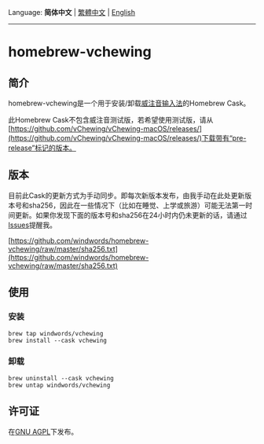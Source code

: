 Language: **简体中文** | [繁體中文](README_zh-TW.md) | [English](README_en.md)

---
# homebrew-vchewing

## 简介

homebrew-vchewing是一个用于安装/卸载[威注音输入法](https://github.com/vChewing/vChewing-macOS)的Homebrew Cask。

此Homebrew Cask不包含威注音测试版，若希望使用测试版，请从[https://github.com/vChewing/vChewing-macOS/releases/](https://github.com/vChewing/vChewing-macOS/releases/)下载带有“pre-release”标记的版本。

## 版本

目前此Cask的更新方式为手动同步。即每次新版本发布，由我手动在此处更新版本号和sha256，因此在一些情况下（比如在睡觉、上学或旅游）可能无法第一时间更新。如果你发现下面的版本号和sha256在24小时内仍未更新的话，请通过[Issues](https://github.com/windwords/homebrew-vchewing/issues)提醒我。

[https://github.com/windwords/homebrew-vchewing/raw/master/sha256.txt](https://github.com/windwords/homebrew-vchewing/raw/master/sha256.txt)

## 使用

### 安装

```shell
brew tap windwords/vchewing
brew install --cask vchewing
```

### 卸载

```shell
brew uninstall --cask vchewing
brew untap windwords/vchewing
```

## 许可证

在[GNU AGPL](https://raw.githubusercontent.com/windwords/homebrew-vchewing/master/LICENSE.txt)下发布。

